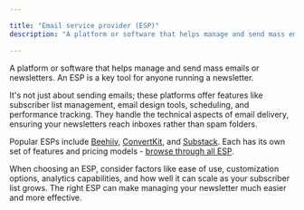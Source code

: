 ```yaml
---

title: "Email service provider (ESP)"
description: "A platform or software that helps manage and send mass emails or newsletters. An ESP is a key tool for anyone running a newsletter. It's not just about sending emails; these platforms.."

---
```


A platform or software that helps manage and send mass emails or newsletters. An ESP is a key tool for anyone running a newsletter. 

It's not just about sending emails; these platforms offer features like subscriber list management, email design tools, scheduling, and performance tracking. They handle the technical aspects of email delivery, ensuring your newsletters reach inboxes rather than spam folders.

Popular ESPs include [Beehiiv](/tools/beehiiv), [ConvertKit](/tools/convertkit), and [Substack](/tools/substack). Each has its own set of features and pricing models - [browse through all ESP](/categories/email-platform).

When choosing an ESP, consider factors like ease of use, customization options, analytics capabilities, and how well it can scale as your subscriber list grows. The right ESP can make managing your newsletter much easier and more effective.